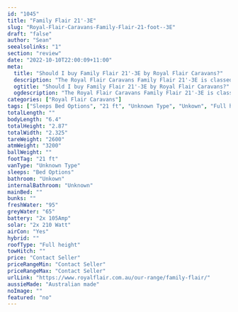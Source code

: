 ```yaml
---
id: "1045"
title: "Family Flair 21'-3E"
slug: "Royal-Flair-Caravans-Family-Flair-21-foot--3E"
draft: "false"
author: "Sean"
seealsolinks: "1"
section: "review"
date: "2022-10-10T22:00:09+11:00"
meta:
  title: "Should I buy Family Flair 21'-3E by Royal Flair Caravans?"
  description: "The Royal Flair Caravans Family Flair 21'-3E is classed as Unknown Type, and sleeps Bed Options people. It is Australian made and comes in at 21 ft. It generally has Unkown."
  ogtitle: "Should I buy Family Flair 21'-3E by Royal Flair Caravans?"
  ogdescription: "The Royal Flair Caravans Family Flair 21'-3E is classed as Unknown Type, and sleeps Bed Options people. It is Australian made and comes in at 21 ft. It generally has Unkown."
categories: ["Royal Flair Caravans"]
tags: ["Sleeps Bed Options", "21 ft", "Unknown Type", "Unkown", "Full height", "Price Unknown"]
totalLength: ""
bodyLength: "6.4"
totalHeight: "2.87"
totalWidth: "2.325"
tareWeight: "2600"
atmWeight: "3200"
ballWeight: ""
footTag: "21 ft"
vanType: "Unknown Type"
sleeps: "Bed Options"
bathroom: "Unkown"
internalBathroom: "Unknown"
mainBed: ""
bunks: ""
freshWater: "95"
greyWater: "65"
battery: "2x 105Amp"
solar: "2x 210 Watt"
airCon: "Yes"
hybrid: ""
roofType: "Full height"
towHitch: ""
price: "Contact Seller"
priceRangeMin: "Contact Seller"
priceRangeMax: "Contact Seller"
urlLink: "https://www.royalflair.com.au/our-range/family-flair/"
aussieMade: "Australian made"
noImage: ""
featured: "no"
---
```

